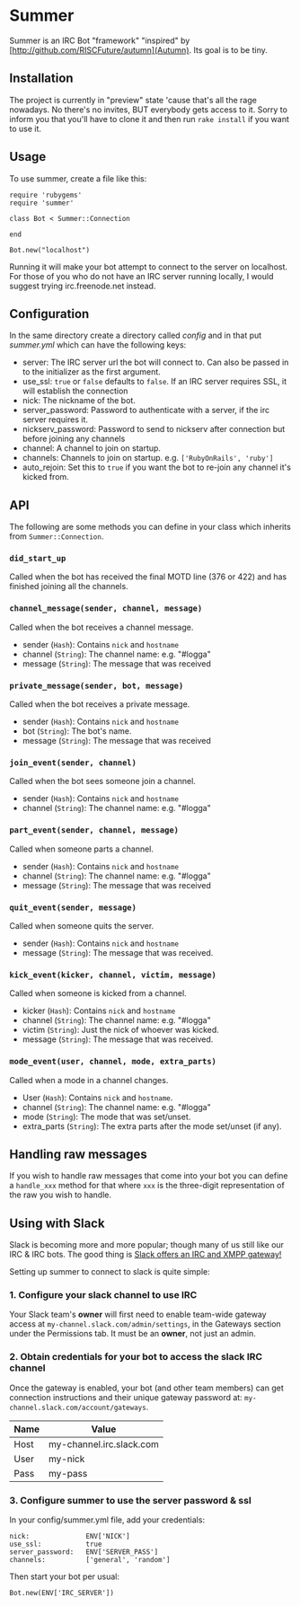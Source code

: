 # Summer

Summer is an IRC Bot "framework" "inspired" by [http://github.com/RISCFuture/autumn](Autumn). Its goal is to be tiny.

## Installation

The project is currently in "preview" state 'cause that's all the rage nowadays. No there's no invites, BUT everybody gets access to it.
Sorry to inform you that you'll have to clone it and then run `rake install` if you want to use it.

## Usage

To use summer, create a file like this:

    require 'rubygems'
    require 'summer'

    class Bot < Summer::Connection

    end

    Bot.new("localhost")

Running it will make your bot attempt to connect to the server on localhost. For those of you who do not have an IRC server running locally, I would suggest trying irc.freenode.net instead.

## Configuration

In the same directory create a directory called _config_ and in that put _summer.yml_ which can have the following keys:

* server: The IRC server url the bot will connect to. Can also be passed in to the initializer as the first argument.
* use_ssl: `true` or `false` defaults to `false`. If an IRC server requires SSL, it will establish the connection
* nick: The nickname of the bot.
* server_password: Password to authenticate with a server, if the irc server requires it.
* nickserv_password: Password to send to nickserv after connection but before joining any channels
* channel: A channel to join on startup.
* channels: Channels to join on startup. e.g. `['RubyOnRails', 'ruby']`
* auto_rejoin: Set this to `true` if you want the bot to re-join any channel it's kicked from.

## API

The following are some methods you can define in your class which inherits from `Summer::Connection`.

### `did_start_up`

Called when the bot has received the final MOTD line (376 or 422) and has finished joining all the channels.

### `channel_message(sender, channel, message)`

Called when the bot receives a channel message.

* sender (`Hash`): Contains `nick` and `hostname`
* channel (`String`): The channel name: e.g. "#logga"
* message (`String`): The message that was received

### `private_message(sender, bot, message)`

Called when the bot receives a private message.

* sender (`Hash`): Contains `nick` and `hostname`
* bot (`String`): The bot's name.
* message (`String`): The message that was received

### `join_event(sender, channel)`

Called when the bot sees someone join a channel.

* sender (`Hash`): Contains `nick` and `hostname`
* channel (`String`): The channel name: e.g. "#logga"

### `part_event(sender, channel, message)`

Called when someone parts a channel.

* sender (`Hash`): Contains `nick` and `hostname`
* channel (`String`): The channel name: e.g. "#logga"
* message (`String`): The message that was received

### `quit_event(sender, message)`

Called when someone quits the server.

* sender (`Hash`): Contains `nick` and `hostname`
* message (`String`): The message that was received.

### `kick_event(kicker, channel, victim, message)`

Called when someone is kicked from a channel.

* kicker (`Hash`): Contains `nick` and `hostname`
* channel (`String`): The channel name: e.g. "#logga"
* victim (`String`): Just the nick of whoever was kicked.
* message (`String`): The message that was received.

### `mode_event(user, channel, mode, extra_parts)`

Called when a mode in a channel changes.

* User (`Hash`): Contains `nick` and `hostname`.
* channel (`String`): The channel name: e.g. "#logga"
* mode (`String`): The mode that was set/unset.
* extra_parts (`String`): The extra parts after the mode set/unset (if any).

## Handling raw messages

If you wish to handle raw messages that come into your bot you can define a `handle_xxx` method for that where `xxx` is the three-digit representation of the raw you wish to handle.

## Using with Slack

Slack is becoming more and more popular; though many of us still like our IRC & IRC bots. The good thing is [Slack offers an IRC and XMPP gateway!](https://slack.zendesk.com/hc/en-us/articles/201727913-Connecting-to-Slack-over-IRC-and-XMPP)

Setting up summer to connect to slack is quite simple:

### 1. Configure your slack channel to use IRC

Your Slack team's **owner** will first need to enable team-wide gateway access at `my-channel.slack.com/admin/settings`, in the Gateways section under the Permissions tab. It must be an **owner**, not just an admin.

### 2. Obtain credentials for your bot to access the slack IRC channel

Once the gateway is enabled, your bot (and other team members) can get connection instructions and their unique gateway password at: `my-channel.slack.com/account/gateways`.



| Name | Value |
----- | -----
| Host | my-channel.irc.slack.com |
| User | my-nick |
| Pass | my-pass |

### 3. Configure summer to use the server password & ssl

In your config/summer.yml file, add your credentials:

```
nick:              ENV['NICK']
use_ssl:           true
server_password:   ENV['SERVER_PASS']
channels:          ['general', 'random']
```

Then start your bot per usual:

`
Bot.new(ENV['IRC_SERVER'])
`

